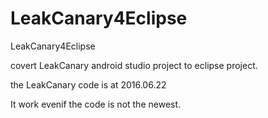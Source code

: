 # LeakCanary4Eclipse
LeakCanary4Eclipse

covert LeakCanary android studio project to eclipse project.

the LeakCanary code is at 2016.06.22

It work evenif the code is not the newest.
